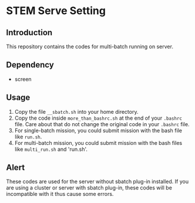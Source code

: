 # STEM Serve Setting
## Introduction
This repository contains the codes for multi-batch running on server. 

## Dependency
- screen

## Usage
1. Copy the file `__sbatch.sh` into your home directory.
2. Copy the code inside `more_than_bashrc.sh` at the end of your `.bashrc` file. Care about that do not change the original code in your `.bashrc` file.
3. For single-batch mission, you could submit mission with the bash file like `run.sh`.
4. For multi-batch mission, you could submit mission with the bash files like `multi_run.sh` and 'run.sh'.

## Alert
These codes are used for the server without sbatch plug-in installed. If you are using a cluster or server with sbatch plug-in, these codes will be incompatible with it thus cause some errors.
